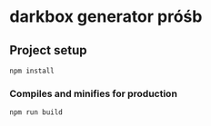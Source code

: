 # darkbox generator próśb

## Project setup
```
npm install
```
### Compiles and minifies for production
```
npm run build
```